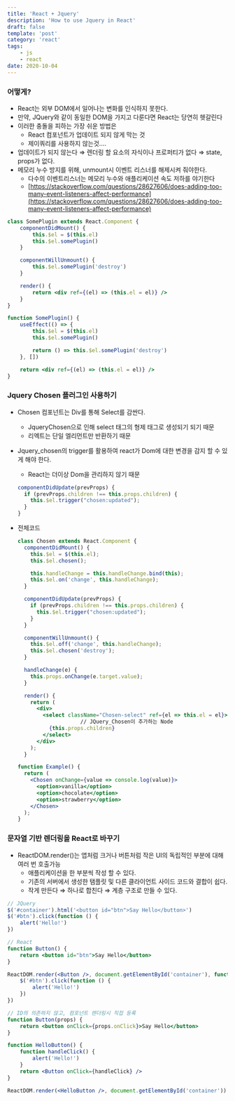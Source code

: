 ```yaml
---
title: 'React + Jquery'
description: 'How to use Jquery in React'
draft: false
template: 'post'
category: 'react'
tags:
    - js
    - react
date: 2020-10-04
---
```


### 어떻게?

-   React는 외부 DOM에서 일어나는 변화를 인식하지 못한다.
-   만약, JQuery와 같이 동일한 DOM을 가지고 다룬다면 React는 당연히 헷갈린다
-   이러한 충돌을 피하는 가장 쉬운 방법은
    -   React 컴포넌트가 업데이트 되지 않게 막는 것
    -   제이쿼리를 사용하지 않는것....
-   업데이트가 되지 않는다 ⇒ 렌더링 할 요소의 자식이나 프로퍼티가 없다 ⇒ state, props가 없다.
-   메모리 누수 방지를 위해, unmount시 이벤트 리스너를 해제시켜 줘야한다.
    -   다수의 이벤트리스너는 메모리 누수와 애플리케이션 속도 저하를 야기한다
    -   [https://stackoverflow.com/questions/28627606/does-adding-too-many-event-listeners-affect-performance](https://stackoverflow.com/questions/28627606/does-adding-too-many-event-listeners-affect-performance)

```jsx
class SomePlugin extends React.Component {
    componentDidMount() {
        this.$el = $(this.el)
        this.$el.somePlugin()
    }

    componentWillUnmount() {
        this.$el.somePlugin('destroy')
    }

    render() {
        return <div ref={(el) => (this.el = el)} />
    }
}

function SomePlugin() {
    useEffect(() => {
        this.$el = $(this.el)
        this.$el.somePlugin()

        return () => this.$el.somePlugin('destroy')
    }, [])

    return <div ref={(el) => (this.el = el)} />
}
```

### Jquery Chosen 플러그인 사용하기

-   Chosen 컴포넌트는 Div를 통해 Select를 감싼다.

    -   JqueryChosen으로 인해 select 태그의 형제 태그로 생성되기 되기 때문
    -   리엑트는 단일 엘리먼트만 반환하기 때문

-   Jquery_chosen의 trigger를 활용하여 react가 Dom에 대한 변경을 감지 할 수 있게 해야 한다.

    -   React는 더이상 Dom을 관리하지 않기 때문

    ```jsx
    componentDidUpdate(prevProps) {
      if (prevProps.children !== this.props.children) {
        this.$el.trigger("chosen:updated");
      }
    }
    ```

-   전체코드

    ```jsx
    class Chosen extends React.Component {
      componentDidMount() {
        this.$el = $(this.el);
        this.$el.chosen();

        this.handleChange = this.handleChange.bind(this);
        this.$el.on('change', this.handleChange);
      }

      componentDidUpdate(prevProps) {
        if (prevProps.children !== this.props.children) {
          this.$el.trigger("chosen:updated");
        }
      }

      componentWillUnmount() {
        this.$el.off('change', this.handleChange);
        this.$el.chosen('destroy');
      }

      handleChange(e) {
        this.props.onChange(e.target.value);
      }

      render() {
        return (
          <div>
            <select className="Chosen-select" ref={el => this.el = el}>
    					// JQuery_Chosen이 추가하는 Node
              {this.props.children}
            </select>
          </div>
        );
      }

    function Example() {
      return (
        <Chosen onChange={value => console.log(value)}>
          <option>vanilla</option>
          <option>chocolate</option>
          <option>strawberry</option>
        </Chosen>
      );
    }
    ```

### 문자열 기반 렌더링을 React로 바꾸기

-   ReactDOM.render()는 앱처럼 크거나 버튼처럼 작은 UI의 독립적인 부분에 대해 여러 번 호출가능
    -   애플리케이션을 한 부분씩 작성 할 수 있다.
    -   기존의 서버에서 생성한 탬플릿 및 다른 클라이언트 사이드 코드와 결합이 쉽다.
    -   작게 만든다 ⇒ 하나로 합친다 ⇒ 계층 구조로 만들 수 있다.

```jsx
// JQuery
$('#container').html('<button id="btn">Say Hello</button>')
$('#btn').click(function () {
    alert('Hello!')
})

// React
function Button() {
    return <button id="btn">Say Hello</button>
}

ReactDOM.render(<Button />, document.getElementById('container'), function () {
    $('#btn').click(function () {
        alert('Hello!')
    })
})

// ID의 의존하지 않고, 컴포넌트 렌더링시 직접 등록
function Button(props) {
    return <button onClick={props.onClick}>Say Hello</button>
}

function HelloButton() {
    function handleClick() {
        alert('Hello!')
    }
    return <Button onClick={handleClick} />
}

ReactDOM.render(<HelloButton />, document.getElementById('container'))
```
